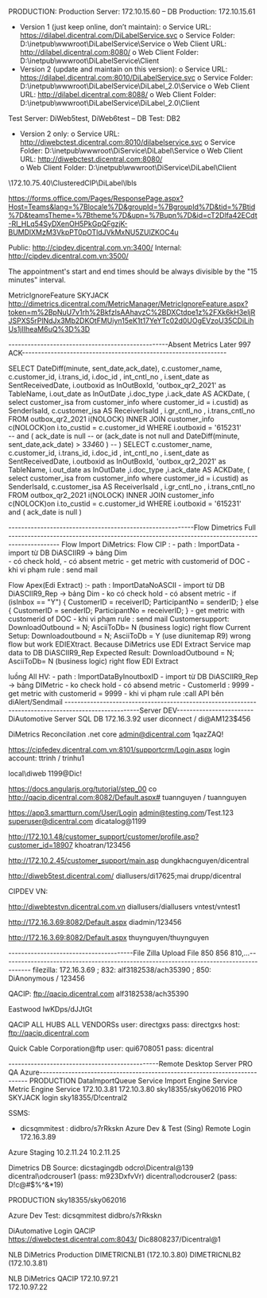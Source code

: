 PRODUCTION:
Production Server: 172.10.15.60 – DB Production: 172.10.15.61
-	Version 1 (just keep online, don’t maintain): 
o	Service URL: https://dilabel.dicentral.com/DiLabelService.svc 
o	Service Folder: D:\inetpub\wwwroot\DiLabelService\Service
o	Web Client URL: http://dilabel.dicentral.com:8080/ 
o	Web Client Folder: D:\inetpub\wwwroot\DiLabelService\Client 
-	Version 2 (update and maintain on this version): 
o	Service URL: https://dilabel.dicentral.com:8010/DiLabelService.svc 
o	Service Folder: D:\inetpub\wwwroot\DiLabelService\DiLabel_2.0\Service
o	Web Client URL: http://dilabel.dicentral.com:8088/ 
o	Web Client Folder: D:\inetpub\wwwroot\DiLabelService\DiLabel_2.0\Client

Test Server: DiWeb5test, DiWeb6test – DB Test: DB2 
-	Version 2 only: 
o	Service URL: http://diwebctest.dicentral.com:8010/dilabelservice.svc 
o	Service Folder: D:\inetpub\wwwroot\DiService\DiLabel\Service
o	Web Client URL: http://diwebctest.dicentral.com:8080/  
o	Web Client Folder: D:\inetpub\wwwroot\DiService\DiLabel\Client

\\172.10.75.40\ClusteredCIP\DiLabel\lbls

https://forms.office.com/Pages/ResponsePage.aspx?Host=Teams&lang=%7Blocale%7D&groupId=%7BgroupId%7D&tid=%7Btid%7D&teamsTheme=%7Btheme%7D&upn=%7Bupn%7D&id=cT2Dlfa42ECdt-RI_HLq54SyDXenOH5PkGpQFgzjK-BUMDlXMzM3VkpPT0pOTldJVkMxNU5ZUlZKOC4u

Public: http://cipdev.dicentral.com.vn:3400/
Internal: http://cipdev.dicentral.com.vn:3500/

The appointment's start and end times should be always divisible by the "15 minutes" interval.

MetricIgnoreFeature SKYJACK
http://dimetrics.dicentral.com/MetricManager/MetricIgnoreFeature.aspx?token=m%2BpNuU7v1rh%2BkfzlsAAhavzC%2BDXCtdpe1z%2FXk6kH3eljRJSPXS5rPlNdJx3Mb2DKOtFMUiyn15eK1t17YeYTc02d0UOgEVzoU35CDiLihUs1jIIheaM6uQ%3D%3D

--------------------------------------------------Absent Metrics Later 997 ACK----------------------------------------------------------------

  SELECT DateDiff(minute, sent_date,ack_date), c.customer_name, c.customer_id, i.trans_id,
                                  i.doc_id ,
                                   int_cntl_no  ,  i.sent_date as SentReceivedDate, i.outboxid as InOutBoxId, 'outbox_qr2_2021' as TableName, i.out_date as InOutDate
                                    ,i.doc_type ,i.ack_date AS ACKDate,
                                   ( select customer_isa from customer_info where customer_id = i.custid) as SenderIsaId, c.customer_isa AS ReceiverIsaId
                                   , i.gr_cntl_no , i.trans_cntl_no 
                                   FROM outbox_qr2_2021 i(NOLOCK) 
                                  INNER JOIN customer_info c(NOLOCK)on i.to_custid = c.customer_id 
                                  WHERE i.outboxid = '615231'  
                                 -- and ( ack_date is null 
                                   --  or (ack_date is not null and DateDiff(minute, sent_date,ack_date) >  3*34*60  ) 
                                --   )
  SELECT c.customer_name, c.customer_id, i.trans_id,
                                  i.doc_id ,
                                   int_cntl_no  ,  i.sent_date as SentReceivedDate, i.outboxid as InOutBoxId, 'outbox_qr2_2021' as TableName, i.out_date as InOutDate
                                    ,i.doc_type ,i.ack_date AS ACKDate,
                                   ( select customer_isa from customer_info where customer_id = i.custid) as SenderIsaId, c.customer_isa AS ReceiverIsaId
                                   , i.gr_cntl_no , i.trans_cntl_no 
                                   FROM outbox_qr2_2021 i(NOLOCK) 
                                  INNER JOIN customer_info c(NOLOCK)on i.to_custid = c.customer_id 
                                  WHERE i.outboxid = '615231'  
                                  and ( ack_date is null  )

----------------------------------------------------------Flow Dimetrics Full ----------------------------------------------------------------------------------------------
Flow  Import DiMetrics:
Flow CIP : - path : ImportData
			- import từ DB DiASCIIR9 -> bảng Dim					
		    - có check hold,
			- có absent metric
			- get metric with customerid of DOC
			- khi vi phạm rule : send mail
			
Flow Apex(Edi Extract) :- path : ImportDataNoASCII 
			- import từ DB DiASCIIR9_Rep ->  bảng Dim
			- ko có check hold
			- có absent metric
			-  if (isInbox == "Y")
                    {
                        CustomerID = receiverID;
                        ParticipantNo = senderID;
                    }
                    else
                    {
                        CustomerID = senderID;
                        ParticipantNo = receiverID;
                    }
			- get metric with customerid of DOC
			- khi vi phạm rule : send mail
       Customersupport: DownloadOutbound = N; AsciiToDb= N (business logic) right flow
			Current Setup: Downloadoutbound = N; AsciiToDb = Y (use diunitemap R9) wrong flow but work EDIEXtract. Because DiMetrics use EDI Extract Service map data to DB DiASCIIR9_Rep
Expected Result: DownloadOutbound = N; AsciiToDb= N (business logic) right flow EDI Extract

luồng All HV: - path : ImportDataByInoutboxID 
			- import từ DB DiASCIIR9_Rep ->  bảng DIMetric
			- ko check hold
			- có absend metric
			- CustomerId : 9999
			- get metric with customerid = 9999
			- khi vi phạm rule :call API bên diAlert/Sendmail
-----------------------------------------------------------------------------------------------------Server DEV------------------------
DiAutomotive Server
SQL DB
172.16.3.92
user
diconnect / di@AM123$456

DiMetrics Reconcilation .net core
admin@dicentral.com
1qazZAQ!

https://cipfedev.dicentral.com.vn:8101/supportcrm/Login.aspx
login account: ttrinh / trinhu1

local\diweb 1199@Dic! 

https://docs.angularjs.org/tutorial/step_00
co
http://qacip.dicentral.com:8082/Default.aspx#
tuannguyen / tuannguyen

https://app3.smartturn.com/User/Login
admin@testing.com/Test.123
superuser@dicentral.com
dicatalog@1199

http://172.10.1.48/customer_support/customer/profile.asp?customer_id=18907
khoatran/123456

http://172.10.2.45/customer_support/main.asp
dungkhacnguyen/dicentral

http://diweb5test.dicentral.com/
diallusers/di17625;mai
drupp/dicentral

CIPDEV VN:

http://diwebtestvn.dicentral.com.vn
diallusers/diallusers
vntest/vntest1

http://172.16.3.69:8082/Default.aspx
diadmin/123456

http://172.16.3.69:8082/Default.aspx
thuynguyen/thuynguyen

---------------------------------------File Zilla Upload File 850 856 810,...---------------------------------------------------------------------------------------
filezilla:
172.16.3.69 ;
832: alf3182538/ach35390 ; 
850: DiAnonymous / 123456

QACIP:
ftp://qacip.dicentral.com
alf3182538/ach35390

Eastwood
IwKDps/dJJtGt

QACIP ALL HUBS ALL VENDORSs
user: directgxs
pass: directgxs
host: ftp://qacip.dicentral.com

Quick Cable Corporation@ftp
user: qui6708051
pass: dicentral

-----------------------------------------------Remote Desktop Server PRO QA Azure--------------------------------------------------------------------------
PRODUCTION 
DataImportQueue Service
Import Engine Service
Metric Engine Service
172.10.3.81
172.10.3.80
sky18355/sky062016
PRO SKYJACK login
sky18355/D!central2

SSMS:
- dicsqmmitest : didbro/s7rRkskn
Azure Dev & Test (Sing)
Remote Login 172.16.3.89 

Azure Staging
10.2.11.24
10.2.11.25

Dimetrics DB
Source: dicstagingdb
odcro\Dicentral@139
dicentral\odcrouser1 (pass: m923DxfvVr)
dicentral\odcrouser2 (pass: D!c@#$%^&*19)

PRODUCTION
sky18355/sky062016

Azure Dev  Test:
dicsqmmitest
didbro/s7rRkskn

DiAutomative Login QACIP    
https://diwebctest.dicentral.com:8043/
Dic8808237/Dicentral@1

NLB DiMetrics Production
DIMETRICNLB1 (172.10.3.80)
DIMETRICNLB2 (172.10.3.81)

NLB DiMetrics QACIP
172.10.97.21  
172.10.97.22
